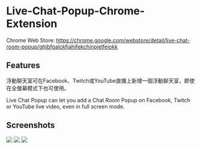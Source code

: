 # Live-Chat-Popup-Chrome-Extension
Chrome Web Store: https://chrome.google.com/webstore/detail/live-chat-room-popup/ghjbfgalckfjahifekchinpjelfeiokk

## Features
浮動聊天室可在Facebook、Twitch或YouTube直播上新增一個浮動聊天室，即使在全螢幕模式下也可使用。

Live Chat Popup can let you add a Chat Room Popup on Facebook, Twitch or YouTube live video, even in full screen mode.

## Screenshots
![](https://lh3.googleusercontent.com/7cmmEdEZvYWhOtRiHDwjcaBAVcPw2Z4JfVASFXmhk4YbvfRXUaYdm1-EJz_BplkNM2M2dI1p8w=w1280-h800)
![](https://lh3.googleusercontent.com/K0EQ4hWnwlZuKDobGRLcXsG1rXThjrq2UTE-4ZZeA5ZaHJhretlOKX3b2sZW5HtHTbzNJTZJrw=w1280-h800)
![](https://lh3.googleusercontent.com/Wl-d5dYDFkVfKEbH1rwcmFpKCUBIVN15AWDdjN3WxzhWEKBTRmF_0TbI0gLNJvve5zsELs-9aA=w1280-h800)